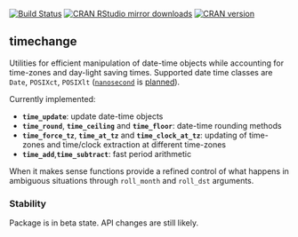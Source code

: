 [![Build Status](https://travis-ci.org/vspinu/timechange.svg?branch=master)](https://travis-ci.org/vspinu/timechange) [![CRAN RStudio mirror downloads](http://cranlogs.r-pkg.org/badges/timechange)](https://cran.r-project.org/package=timechange) [![CRAN version](http://www.r-pkg.org/badges/version/timechange)](https://cran.r-project.org/package=timechange)

## timechange

Utilities for efficient manipulation of date-time objects while accounting for time-zones and day-light saving times. Supported date time classes are `Date`, `POSIXct`, `POSIXlt` ([`nanosecond`](https://cran.r-project.org/package=nanotime) is [planned](https://github.com/vspinu/timechange/issues/1)).

Currently implemented:

 - __`time_update`__: update date-time objects
 - __`time_round`__, __`time_ceiling`__ and __`time_floor`__: date-time rounding methods
 - __`time_force_tz`__, __`time_at_tz`__ and __`time_clock_at_tz`__: updating of time-zones and time/clock extraction at different time-zones
 - __`time_add`__,__`time_subtract`__: fast period arithmetic

When it makes sense functions provide a refined control of what happens in ambiguous situations through `roll_month` and `roll_dst` arguments.


### Stability

Package is in beta state. API changes are still likely.
